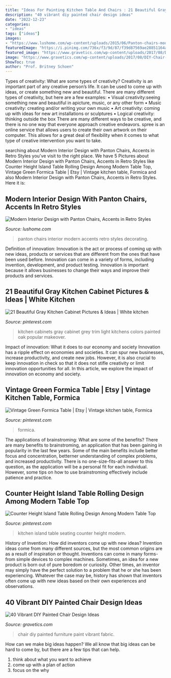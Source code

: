 ```yaml
---
title: "Ideas For Painting Kitchen Table And Chairs : 21 Beautiful Gray Kitchen Cabinet Pictures &amp; Ideas"
description: "40 vibrant diy painted chair design ideas"
date: "2022-12-23"
categories:
- "ideas"
tags: ["ideas"]
images:
- "https://www.lushome.com/wp-content/uploads/2015/06/Panton-chairs-modern-interior-decorating-ideas-13.jpg"
featuredImage: "https://i.pinimg.com/736x/f3/9d/87/f39d87569ae28851164a758a96d8eab9.jpg"
featured_image: "https://www.gravetics.com/wp-content/uploads/2017/08/DIY-Chair-Furniture-Art-Look-at-what-a-little-paint-and-fabric-can-do-to-and-old-chair.jpg"
image: "https://www.gravetics.com/wp-content/uploads/2017/08/DIY-Chair-Furniture-Art-Look-at-what-a-little-paint-and-fabric-can-do-to-and-old-chair.jpg"
ShowToc: true
author: "Prof. Britney Schoen"
---
```



Types of creativity: What are some types of creativity?
Creativity is an important part of any creative person’s life. It can be used to come up with ideas, or create something new and beautiful. There are many different types of creativity, but here are a few examples: 
• Visual creativity:seeing something new and beautiful in apicture, music, or any other form 
• Music creativity: creating and/or writing your own music 
• Art creativity: coming up with ideas for new art installations or sculptures 
• Logical creativity: thinking outside the box 
There are many different ways to be creative, and there is no one way that everyone approach creative endeavors. spree is an online service that allows users to create their own artwork on their computer. This allows for a great deal of flexibility when it comes to what type of creative intervention you want to take.

	

		
searching about Modern Interior Design with Panton Chairs, Accents in Retro Styles you've visit to the right place. We have 5 Pictures about Modern Interior Design with Panton Chairs, Accents in Retro Styles like Counter Height Island Table Rolling Design Among Modern Table Top, Vintage Green Formica Table | Etsy | Vintage kitchen table, Formica and also Modern Interior Design with Panton Chairs, Accents in Retro Styles. Here it is:
		
    
## Modern Interior Design With Panton Chairs, Accents In Retro Styles

<img loading=lazy src="https://www.lushome.com/wp-content/uploads/2015/06/Panton-chairs-modern-interior-decorating-ideas-13.jpg" onerror="this.onerror=null;this.src='https://tse3.mm.bing.net/th?id=OIP.wCzzhm5_sH1D87ltG6XdRAHaJ3&amp;pid=15.1';" alt="Modern Interior Design with Panton Chairs, Accents in Retro Styles">

_Source: lushome.com_

>panton chairs interior modern accents retro styles decorating. 

	

Definition of innovation:
Innovation is the act or process of coming up with new ideas, products or services that are different from the ones that have been used before. Innovation can come in a variety of forms, including invention, development, and product testing. Innovation is important because it allows businesses to change their ways and improve their products and services.

    
## 21 Beautiful Gray Kitchen Cabinet Pictures &amp; Ideas | White Kitchen

<img loading=lazy src="https://i.pinimg.com/736x/f3/9d/87/f39d87569ae28851164a758a96d8eab9.jpg" onerror="this.onerror=null;this.src='https://tse2.mm.bing.net/th?id=OIP.ZTp1XK59LmHKTlPfanQYygHaLG&amp;pid=15.1';" alt="21 Beautiful Gray Kitchen Cabinet Pictures &amp; Ideas | White kitchen">

_Source: pinterest.com_

>kitchen cabinets gray cabinet grey trim light kitchens colors painted oak popular makeover. 

	

Impact of innovation: What it does to our economy and society
Innovation has a ripple effect on economies and societies. It can spur new businesses, increase productivity, and create new jobs. However, it is also crucial to keep innovation in check so that it does not stifle creativity or limit innovation opportunities for all. In this article, we explore the impact of innovation on economy and society.

    
## Vintage Green Formica Table | Etsy | Vintage Kitchen Table, Formica

<img loading=lazy src="https://i.pinimg.com/736x/20/20/e8/2020e843d1025a8a58c6bdc2e10a63c9--linolium-formica-table.jpg" onerror="this.onerror=null;this.src='https://tse2.mm.bing.net/th?id=OIP.duYyIDby3ZxMPUB8gImpiQHaHa&amp;pid=15.1';" alt="Vintage Green Formica Table | Etsy | Vintage kitchen table, Formica">

_Source: pinterest.com_

>formica. 

	

The applications of brainstroming: What are some of the benefits?
There are many benefits to brainstroming, an application that has been gaining in popularity in the last few years. Some of the main benefits include better focus and concentration, betterner understanding of complex problems, and increased productivity. There is no one-size-fits-all answer to this question, as the application will be a personal fit for each individual. However, some tips on how to use brainstroming effectively include patience and practice.

    
## Counter Height Island Table Rolling Design Among Modern Table Top

<img loading=lazy src="https://i.pinimg.com/736x/d8/ff/d7/d8ffd7c243f4f4d0e09c87c38909966f--modern-house-design-modern-interior-design.jpg" onerror="this.onerror=null;this.src='https://tse1.mm.bing.net/th?id=OIP.GBjCvvYR0L8UZGHR8W6z2gHaLH&amp;pid=15.1';" alt="Counter Height Island Table Rolling Design Among Modern Table Top">

_Source: pinterest.com_

>kitchen island table seating counter height modern. 

	

History of Invention: How did inventors come up with new ideas?
Invention ideas come from many different sources, but the most common origins are as a result of inspiration or thought. Inventions can come in many forms- from simple devices to complex machines. Sometimes, an idea for a new product is born out of pure boredom or curiosity. Other times, an inventor may simply have the perfect solution to a problem that he or she has been experiencing. Whatever the case may be, history has shown that inventors often come up with new ideas based on their own experiences and observations.

    
## 40 Vibrant DIY Painted Chair Design Ideas

<img loading=lazy src="https://www.gravetics.com/wp-content/uploads/2017/08/DIY-Chair-Furniture-Art-Look-at-what-a-little-paint-and-fabric-can-do-to-and-old-chair.jpg" onerror="this.onerror=null;this.src='https://tse3.mm.bing.net/th?id=OIP.5fc6ID9aAkxFa6m4nhvbUgHaNO&amp;pid=15.1';" alt="40 Vibrant DIY Painted Chair Design Ideas">

_Source: gravetics.com_

>chair diy painted furniture paint vibrant fabric. 

	

How can we make big ideas happen?
We all know that big ideas can be hard to come by, but there are a few tips that can help. 
1. think about what you want to achieve 
2. come up with a plan of action 
3. focus on the why 

